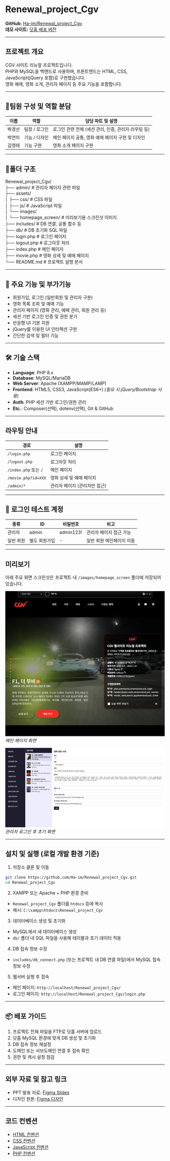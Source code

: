 # Renewal_project_Cgv

**GitHub:** [Ha-im/Renewal_project_Cgv](https://github.com/Ha-im/Renewal_project_Cgv)  
**데모 사이트:** [닷홈 배포 버전](http://gungsun1.dothome.co.kr/Renewal_project_Cgv/)

---

## 프로젝트 개요

CGV 사이트 리뉴얼 프로젝트입니다.  
PHP와 MySQL을 백엔드로 사용하며, 프론트엔드는 HTML, CSS, JavaScript(jQuery 포함)로 구현했습니다.  
영화 예매, 영화 소개, 관리자 페이지 등 주요 기능을 포함합니다.

---

## 👥팀원 구성 및 역할 분담

| 이름     | 역할         | 담당 파트 및 설명                              |
|----------|--------------|-----------------------------------------------|
| 박경선   | 팀장 / 로그인 | 로그인 관련 전체 (세션 관리, 인증, 관리자 라우팅 등) |
| 박연미   | 기능 / 디자인 | 메인 페이지 공통, 영화 예매 페이지 구현 및 디자인     |
| 김영태   | 기능 구현    | 영화 소개 페이지 구현                           |

---

## 📂폴더 구조

Renewal_project_Cgv/  
├── admin/                         # 관리자 페이지 관련 파일  
├── assets/  
│   ├── css/                      # CSS 파일  
│   ├── js/                       # JavaScript 파일  
│   └── images/  
│       └── homepage_screen/      # 미리보기용 스크린샷 이미지  
├── includes/                     # DB 연결, 공통 함수 등  
├── db/                           # DB 초기화 SQL 파일  
├── login.php                     # 로그인 페이지  
├── logout.php                    # 로그아웃 처리  
├── index.php                     # 메인 페이지  
├── movie.php                     # 영화 상세 및 예매 페이지  
└── README.md                     # 프로젝트 설명 문서  

---

## 🎯 주요 기능 및 부가기능

- 회원가입, 로그인 (일반회원 및 관리자 구분)  
- 영화 목록 조회 및 예매 기능  
- 관리자 페이지 (영화 관리, 예매 관리, 회원 관리 등)  
- 세션 기반 로그인 인증 및 권한 분기  
- 반응형 UI 기본 지원  
- jQuery를 이용한 UI 인터랙션 구현  
- 간단한 검색 및 필터 기능  

---

## 🛠 기술 스택

- **Language**: PHP 8.x  
- **Database**: MySQL/MariaDB  
- **Web Server**: Apache (XAMPP/MAMP/LAMP)  
- **Frontend**: HTML5, CSS3, JavaScript(ES6+) *(필요 시 jQuery/Bootstrap 사용)*  
- **Auth**: PHP 세션 기반 로그인/권한 관리  
- **Etc.**: Composer(선택), dotenv(선택), Git & GitHub  

---

## 라우팅 안내

| 경로               | 설명                         |  
|--------------------|------------------------------|  
| `/login.php`        | 로그인 페이지                 |  
| `/logout.php`       | 로그아웃 처리                 |  
| `/index.php` 또는 `/` | 메인 페이지                  |  
| `/movie.php?id=XXX` | 영화 상세 및 예매 페이지       |  
| `/admin/*`          | 관리자 페이지 (관리자만 접근) |  

---

## 🔐 로그인 테스트 계정

| 종류       | ID      | 비밀번호    | 비고                    |  
|------------|---------|-------------|-------------------------|  
| 관리자     | admin   | admin123!   | 관리자 페이지 접근 가능 |  
| 일반 회원  | 별도 회원가입 | -       | 일반 회원 메인페이지 이동 |  

---

## 미리보기

아래 주요 화면 스크린샷은 프로젝트 내 `/images/homepage_screen` 폴더에 저장되어 있습니다.

![메인 페이지](/images/homepage_screen/main_pullpage.png)  
*메인 페이지 화면*  

![관리자 페이지 초기화면](/images/homepage_screen/admin_pullpage.png)  
*관리자 로그인 후 초기 화면*  

---

## 설치 및 실행 (로컬 개발 환경 기준)

1. 저장소 클론 및 이동  

```bash
git clone https://github.com/Ha-im/Renewal_project_Cgv.git
cd Renewal_project_Cgv
```

2. XAMPP 또는 Apache + PHP 환경 준비  
- `Renewal_project_Cgv` 폴더를 `htdocs` 등에 복사  
- 예시: `C:\xampp\htdocs\Renewal_project_Cgv`

3. 데이터베이스 생성 및 초기화  
- MySQL에서 새 데이터베이스 생성  
- `db/` 폴더 내 SQL 파일을 사용해 테이블과 초기 데이터 적용

4. DB 접속 정보 수정  
- `includes/db_connect.php` (또는 프로젝트 내 DB 연결 파일)에서 MySQL 접속 정보 수정

5. 웹서버 실행 후 접속  
- 메인 페이지: `http://localhost/Renewal_project_Cgv/`  
- 로그인 페이지: `http://localhost/Renewal_project_Cgv/login.php`

---

## 📦 배포 가이드

1. 프로젝트 전체 파일을 FTP로 닷홈 서버에 업로드  
2. 닷홈 MySQL 환경에 맞게 DB 생성 및 초기화  
3. DB 접속 정보 재설정  
4. 도메인 또는 서브도메인 연결 후 접속 확인  
5. 권한 및 캐시 설정 점검  

---

## 외부 자료 및 참고 링크

- PPT 발표 자료: [Figma Slides](https://www.figma.com/slides/xhYQIPhYWHqIumk73Xyssf/%EC%82%BC%EB%8F%8C%EC%9D%B4%ED%8C%80-ppt?node-id=497-950&t=yBumxaWzbfPrf7Mg-1)  
- 디자인 원본: [Figma 디자인](https://www.figma.com/design/cNWqo63kkdZgcqTbzLOIxy/%EC%82%BC%EB%8F%8C%EC%9D%B4%ED%8C%80-%EB%93%9C%EB%9E%98%ED%94%84%ED%8A%B8?node-id=151-92&t=mmAqOWMc5pQzQ0Ki-1)  

---

## 코드 컨벤션

- [HTML 컨벤션](docs/html.md)  
- [CSS 컨벤션](docs/css.md)  
- [JavaScript 컨벤션](docs/javascript.md)  
- [PHP 컨벤션](docs/php.md)  